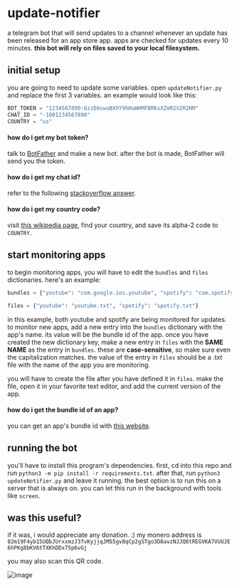 # update-notifier
a telegram bot that will send updates to a channel whenever an update has been released for an app store app. apps are checked for updates every 10 minutes. **this bot will rely on files saved to your local filesystem.**

## initial setup
you are going to need to update some variables. open `updateNotifier.py` and replace the first 3 variables. an example would look like this:

```python
BOT_TOKEN = "1234567890:6zzD8swuBXhY9hHaWHMFBRKsXZmR2V2R2HM"
CHAT_ID = "-1001234567890"
COUNTRY = "us"
```

#### how do i get my bot token?
talk to [BotFather](https://t.me/BotFather) and make a new bot. after the bot is made, BotFather will send you the token.

#### how do i get my chat id?
refer to the following [stackoverflow answer](https://stackoverflow.com/questions/32423837/telegram-bot-how-to-get-a-group-chat-id#32572159).

#### how do i get my country code?
visit [this wikipedia page](https://en.wikipedia.org/wiki/List_of_ISO_3166_country_codes), find your country, and save its alpha-2 code to `COUNTRY`.

## start monitoring apps
to begin monitoring apps, you will have to edit the `bundles` and `files` dictionaries. here's an example:

```python
bundles = {"youtube": "com.google.ios.youtube", "spotify": "com.spotify.client"}

files = {"youtube": "youtube.txt", "spotify": "spotify.txt"}
```

in this example, both youtube and spotify are being monitored for updates. to monitor new apps, add a new entry into the `bundles` dictionary with the app's name. its value will be the bundle id of the app. once you have created the new dictionary key, make a new entry in `files` with the **SAME NAME** as the entry in `bundles`. these are **case-sensitive**, so make sure even the capitalization matches. the value of the entry in `files` should be a .txt file with the name of the app you are monitoring.

you will have to create the file after you have defined it in `files`. make the file, open it in your favorite text editor, and add the current version of the app.

#### how do i get the bundle id of an app?
you can get an app's bundle id with [this website](https://offcornerdev.com/bundleid.html).

## running the bot
you'll have to install this program's dependencies. first, cd into this repo and run `python3 -m pip install -r requirements.txt`. after that, run `python3 updateNotifier.py` and leave it running. the best option is to run this on a server that is always on. you can let this run in the background with tools like `screen`.

## was this useful?
if it was, i would appreciate any donation. :)
my monero address is `82m19F4yb15UQbJUrxxmzJ3fvKyjjqJM55gv8qCp2gSTgo3D8avzNJJQ6tREGVKA7VUUJE6hPKg8bKV6tTXKhDDx75p6vGj`

you may also scan this QR code.

![image](https://user-images.githubusercontent.com/109937991/227786784-28eaf0a1-9d17-4fc5-8c1c-f017fd62cfad.png)


